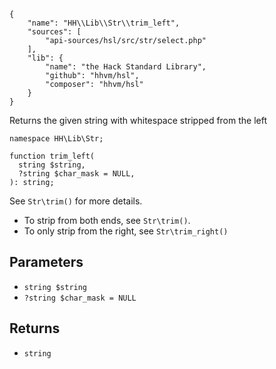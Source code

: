 ``` yamlmeta
{
    "name": "HH\\Lib\\Str\\trim_left",
    "sources": [
        "api-sources/hsl/src/str/select.php"
    ],
    "lib": {
        "name": "the Hack Standard Library",
        "github": "hhvm/hsl",
        "composer": "hhvm/hsl"
    }
}
```




Returns the given string with whitespace stripped from the left




``` Hack
namespace HH\Lib\Str;

function trim_left(
  string $string,
  ?string $char_mask = NULL,
): string;
```




See ` Str\trim() ` for more details.




+ To strip from both ends, see ` Str\trim() `.
+ To only strip from the right, see ` Str\trim_right() `




## Parameters




* ` string $string `
* ` ?string $char_mask = NULL `




## Returns




- ` string `
<!-- HHAPIDOC -->
